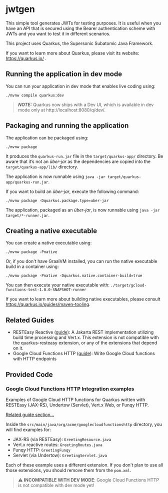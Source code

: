 # jwtgen

This simple tool generates JWTs for testing purposes. It is useful when you have an API that is secured using the Bearer authentication scheme with JWTs and you want to test it in different scenarios.

This project uses Quarkus, the Supersonic Subatomic Java Framework.

If you want to learn more about Quarkus, please visit its website: https://quarkus.io/ .

## Running the application in dev mode

You can run your application in dev mode that enables live coding using:
```shell script
./mvnw compile quarkus:dev
```

> **_NOTE:_**  Quarkus now ships with a Dev UI, which is available in dev mode only at http://localhost:8080/q/dev/.

## Packaging and running the application

The application can be packaged using:
```shell script
./mvnw package
```
It produces the `quarkus-run.jar` file in the `target/quarkus-app/` directory.
Be aware that it’s not an _über-jar_ as the dependencies are copied into the `target/quarkus-app/lib/` directory.

The application is now runnable using `java -jar target/quarkus-app/quarkus-run.jar`.

If you want to build an _über-jar_, execute the following command:
```shell script
./mvnw package -Dquarkus.package.type=uber-jar
```

The application, packaged as an _über-jar_, is now runnable using `java -jar target/*-runner.jar`.

## Creating a native executable

You can create a native executable using: 
```shell script
./mvnw package -Pnative
```

Or, if you don't have GraalVM installed, you can run the native executable build in a container using: 
```shell script
./mvnw package -Pnative -Dquarkus.native.container-build=true
```

You can then execute your native executable with: `./target/gcloud-functions-test-1.0.0-SNAPSHOT-runner`

If you want to learn more about building native executables, please consult https://quarkus.io/guides/maven-tooling.

## Related Guides

- RESTEasy Reactive ([guide](https://quarkus.io/guides/resteasy-reactive)): A Jakarta REST implementation utilizing build time processing and Vert.x. This extension is not compatible with the quarkus-resteasy extension, or any of the extensions that depend on it.
- Google Cloud Functions HTTP ([guide](https://quarkus.io/guides/gcp-functions-http)): Write Google Cloud functions with HTTP endpoints

## Provided Code

### Google Cloud Functions HTTP Integration examples

Examples of Google Cloud HTTP functions for Quarkus written with RESTEasy (JAX-RS), Undertow (Servlet), Vert.x Web, or Funqy HTTP.

[Related guide section...](https://quarkus.io/guides/gcp-functions-http#creating-the-endpoints)

Inside the `src/main/java/org/acme/googlecloudfunctionshttp` directory, you will find examples for:

- JAX-RS (via RESTEasy): `GreetingResource.java`
- Vert.x reactive routes: `GreetingRoutes.java`
- Funqy HTTP: `GreetingFunqy`
- Servlet (via Undertow): `GreetingServlet.java`

Each of these example uses a different extension.
If you don't plan to use all those extensions, you should remove them from the `pom.xml`.

> :warning: **INCOMPATIBLE WITH DEV MODE**: Google Cloud Functions HTTP is not compatible with dev mode yet!
